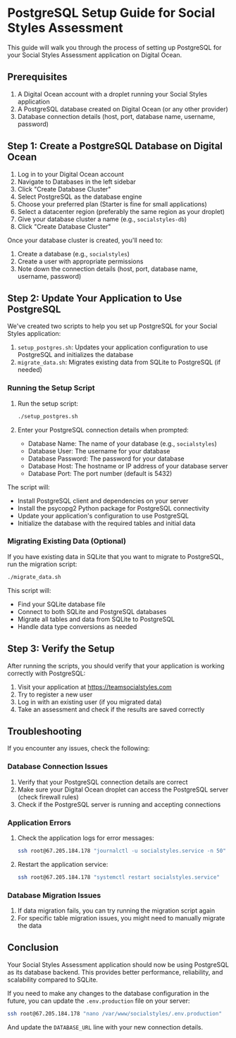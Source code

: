 # PostgreSQL Setup Guide for Social Styles Assessment

This guide will walk you through the process of setting up PostgreSQL for your Social Styles Assessment application on Digital Ocean.

## Prerequisites

1. A Digital Ocean account with a droplet running your Social Styles application
2. A PostgreSQL database created on Digital Ocean (or any other provider)
3. Database connection details (host, port, database name, username, password)

## Step 1: Create a PostgreSQL Database on Digital Ocean

1. Log in to your Digital Ocean account
2. Navigate to Databases in the left sidebar
3. Click "Create Database Cluster"
4. Select PostgreSQL as the database engine
5. Choose your preferred plan (Starter is fine for small applications)
6. Select a datacenter region (preferably the same region as your droplet)
7. Give your database cluster a name (e.g., `socialstyles-db`)
8. Click "Create Database Cluster"

Once your database cluster is created, you'll need to:

1. Create a database (e.g., `socialstyles`)
2. Create a user with appropriate permissions
3. Note down the connection details (host, port, database name, username, password)

## Step 2: Update Your Application to Use PostgreSQL

We've created two scripts to help you set up PostgreSQL for your Social Styles application:

1. `setup_postgres.sh`: Updates your application configuration to use PostgreSQL and initializes the database
2. `migrate_data.sh`: Migrates existing data from SQLite to PostgreSQL (if needed)

### Running the Setup Script

1. Run the setup script:
   ```bash
   ./setup_postgres.sh
   ```

2. Enter your PostgreSQL connection details when prompted:
   - Database Name: The name of your database (e.g., `socialstyles`)
   - Database User: The username for your database
   - Database Password: The password for your database
   - Database Host: The hostname or IP address of your database server
   - Database Port: The port number (default is 5432)

The script will:
- Install PostgreSQL client and dependencies on your server
- Install the psycopg2 Python package for PostgreSQL connectivity
- Update your application's configuration to use PostgreSQL
- Initialize the database with the required tables and initial data

### Migrating Existing Data (Optional)

If you have existing data in SQLite that you want to migrate to PostgreSQL, run the migration script:

```bash
./migrate_data.sh
```

This script will:
- Find your SQLite database file
- Connect to both SQLite and PostgreSQL databases
- Migrate all tables and data from SQLite to PostgreSQL
- Handle data type conversions as needed

## Step 3: Verify the Setup

After running the scripts, you should verify that your application is working correctly with PostgreSQL:

1. Visit your application at https://teamsocialstyles.com
2. Try to register a new user
3. Log in with an existing user (if you migrated data)
4. Take an assessment and check if the results are saved correctly

## Troubleshooting

If you encounter any issues, check the following:

### Database Connection Issues

1. Verify that your PostgreSQL connection details are correct
2. Make sure your Digital Ocean droplet can access the PostgreSQL server (check firewall rules)
3. Check if the PostgreSQL server is running and accepting connections

### Application Errors

1. Check the application logs for error messages:
   ```bash
   ssh root@67.205.184.178 "journalctl -u socialstyles.service -n 50"
   ```

2. Restart the application service:
   ```bash
   ssh root@67.205.184.178 "systemctl restart socialstyles.service"
   ```

### Database Migration Issues

1. If data migration fails, you can try running the migration script again
2. For specific table migration issues, you might need to manually migrate the data

## Conclusion

Your Social Styles Assessment application should now be using PostgreSQL as its database backend. This provides better performance, reliability, and scalability compared to SQLite.

If you need to make any changes to the database configuration in the future, you can update the `.env.production` file on your server:

```bash
ssh root@67.205.184.178 "nano /var/www/socialstyles/.env.production"
```

And update the `DATABASE_URL` line with your new connection details. 